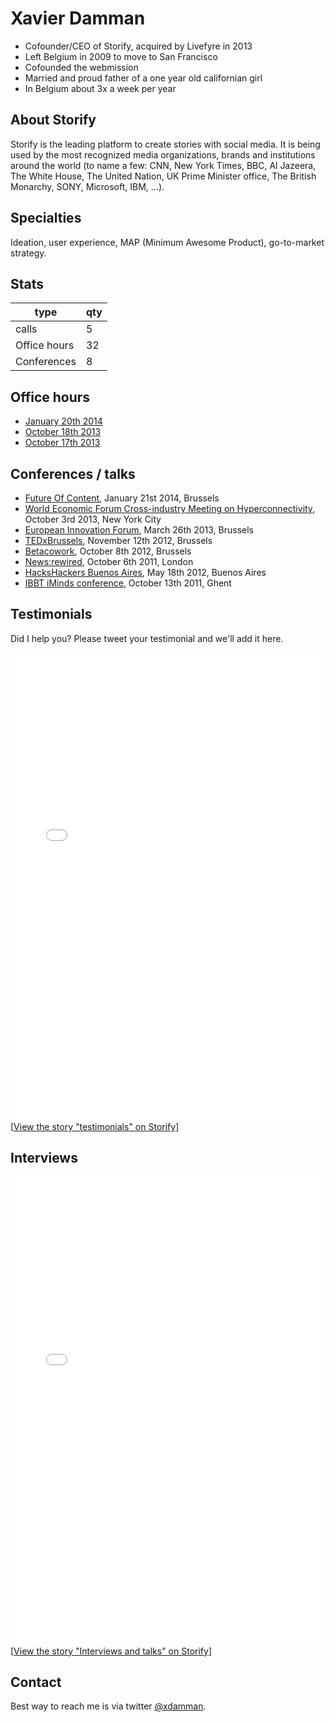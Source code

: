 # Xavier Damman

- Cofounder/CEO of Storify, acquired by Livefyre in 2013
- Left Belgium in 2009 to move to San Francisco
- Cofounded the webmission
- Married and proud father of a one year old californian girl
- In Belgium about 3x a week per year

## About Storify
Storify is the leading platform to create stories with social media. It is being used by the most recognized media organizations, brands and institutions around the world (to name a few: CNN, New York Times, BBC, Al Jazeera, The White House, The United Nation, UK Prime Minister office, The British Monarchy, SONY, Microsoft, IBM, ...).

## Specialties
Ideation, user experience, MAP (Minimum Awesome Product), go-to-market strategy. 

## Stats
| type  | qty |
| ----- | --- |
| calls | 5   |
| Office hours | 32 |
| Conferences | 8 |


## Office hours

- [January 20th 2014](http://ohours.org/officehours/73763)
- [October 18th 2013](http://ohours.org/officehours/56805)
- [October 17th 2013](http://ohours.org/officehours/60393)

## Conferences / talks
- [Future Of Content](http://www.futuremedialab.info/events/the-future-of-content-conference/speakers-future-of-content/), January 21st 2014, Brussels
- [World Economic Forum Cross-industry Meeting on Hyperconnectivity](https://twitter.com/search?q=wefhyperc%20from%3Axdamman&src=typd), October 3rd 2013, New York City
- [European Innovation Forum](http://eitfoundation.org/innovationforum/), March 26th 2013, Brussels
- [TEDxBrussels](http://storify.com/xdamman/tedxbrussels-reactions-to-my-speech), November 12th 2012, Brussels
- [Betacowork](http://betagroup.be/blog/2012/10/12/video-of-xavier-dammans-conference-about-storify-becoming-an-entrepreneur-in-san-francisco/), October 8th 2012, Brussels
- [News:rewired](http://www.journalism.co.uk/news/a-storify-round-up-of-digital-journalism-conference-news-rewired/s2/a554161/), October 6th 2011, London
- [HacksHackers Buenos Aires](http://hackshackers.com/blog/2012/05/11/storify-in-buenos-aires-applications-to-tell-stories-pre-and-post-hacks/), May 18th 2012, Buenos Aires
- [IBBT iMinds conference](http://www.iminds.be/en/blog/p/detail/iminds-2011-featuring-xavier-damman-charlie-leadbeater), October 13th 2011, Ghent

## Testimonials

Did I help you? Please tweet your testimonial and we'll add it here.

<div class="storify"><iframe src="//storify.com/xdamman/testimonials/embed?header=none" width="100%" height=750 frameborder=no allowtransparency=true></iframe><script src="//storify.com/xdamman/testimonials.js?header=none"></script><noscript>[<a href="//storify.com/xdamman/testimonials" target="_blank">View the story "testimonials" on Storify</a>]</noscript></div>

## Interviews

<div class="storify"><iframe src="//storify.com/xdamman/interviews/embed?header=none&border=false&template=grid" width="100%" height=750 frameborder=no allowtransparency=true></iframe><script src="//storify.com/xdamman/interviews.js?header=none&border=false&template=grid"></script><noscript>[<a href="//storify.com/xdamman/interviews" target="_blank">View the story "Interviews and talks" on Storify</a>]</noscript></div>


## Contact
Best way to reach me is via twitter [@xdamman](https://twitter.com/intent/tweet?status=%40xdamman%20).
